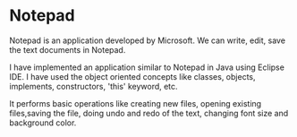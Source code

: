 # Notepad

Notepad is an application developed by Microsoft. We can write, edit, save the text documents in Notepad.

I have implemented an application similar to Notepad in Java using Eclipse IDE. I have used the object oriented concepts like classes, objects, implements, constructors, 'this' keyword, etc.

It performs basic operations like creating new files, opening existing files,saving the file, doing undo and redo of the text, changing font size and background color.
